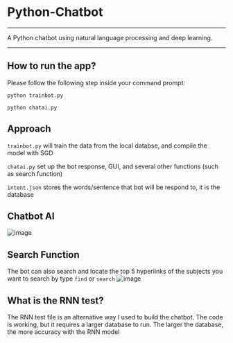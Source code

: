 # Python-Chatbot
---

A Python chatbot using natural language processing and deep learning.

---
## How to run the app?

Please follow the following step inside your command prompt:

```python trainbot.py```

```python chatai.py```

## Approach
```trainbot.py``` will train the data from the local databse, and compile the model with SGD

```chatai.py``` set up the bot response, GUI, and several other functions (such as search function)

```intent.json``` stores the words/sentence that bot will be respond to, it is the database

## Chatbot AI
![image](https://user-images.githubusercontent.com/105527191/220520316-a690562a-1572-4e69-9a85-e93fee9211c9.png)

## Search Function
The bot can also search and locate the top 5 hyperlinks of the subjects you want to search by type ```find``` or ```search``` 
![image](https://user-images.githubusercontent.com/105527191/220520596-c71a3d31-204f-4307-8b05-2e1f535962b4.png)

## What is the RNN test?
The RNN test file is an alternative way I used to build the chatbot.
The code is working, but it requires a larger database to run. The larger the database, the more accuracy with the RNN model
